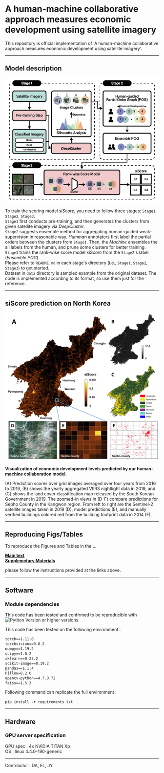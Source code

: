 # A human-machine collaborative approach measures economic development using satellite imagery

This repository is official implementation of 'A human-machine collaborative approach measures economic development using satellite imagery'.


---  

## Model description  
<img src="./Materials/Main/Fig/Figure1.png" width="600">  

To train the scoring model *siScore*, you need to follow three stages: `Stage1`, `Stage2`, `Stage3`.  
`Stage1` first conducts pre-training, and then generates the clusters from given satellite imagery via *DeepCluster*.  
`Stage2` suggests ensemble method for aggregating human-guided weak-supervision in reasonable way. *Humman* annotators first label the partial orders between the clusters from `Stage1`. Then, the *Machine* ensembles the all labels from the human, and prune some clusters for better training.  
`Stage3` trains the rank-wise score model *siScore* from the `Stage2`'s label (*Ensemble POG*).   
Please refer to `README.md` in each stage's directory (i.e., `Stage1`, `Stage2`, `Stage3`) to get started.  
Dataset in ```data``` directory is sampled example from the original dataset. The code is implemented according to its format, so use them just for the reference.  

---  

## siScore prediction on North Korea  
<img src="./Materials/Main/Fig/Figure2.png" width="600">  

**Visualization of economic development levels predicted by our human-machine collaboration model.**  

(A) Prediction scores over grid images averaged over four years from 2016 to 2019, (B) shows the yearly aggregated VIIRS nightlight data in 2019, and (C) shows the land cover classification map released by the South Korean Government in 2019. The zoomed-in views in (D–F) compare predictions for Sepho County in the Kangwon region. From left to right are the Sentinel-2 satellite images taken in 2019 (D), model predictions (E), and manually verified buildings colored red from the building footprint data in 2014 (F).

---
## Reproducing Figs/Tables  

To reproduce the Figures and Tables in the ...     

[__Main text__](https://github.com/DonghyunAhn/development-measure/tree/main/Materials/Main)  
[__Supplemetary Materials__](https://github.com/DonghyunAhn/development-measure/tree/main/Materials/Supplementary)  

please follow the instructions provided at the links above.  

---  

## Software  

### Module dependencies

This code has been tested and confirmed to be reproducible with ![Python Version](https://img.shields.io/badge/Python-3.7.10%2B-blue) or higher versions.  

This code has been tested on the following environment :
```
torch==1.11.0
torchvision==0.8.2
numpy==1.19.2
scipy==1.6.2
sklearn==0.23.2
scikit-image==0.19.2
pandas==1.1.4
Pillow=8.2.0
opencv-python==4.7.0.72
faiss==1.5.3
```

Following command can replicate the full environment :

```pip install -r requirements.txt```

---  

## Hardware  

### GPU server specification  

GPU spec : 4x NVIDIA TITAN Xp  
OS : linux 4.4.0-190-generic  

---  
 
Contributor : DA, EL, JY